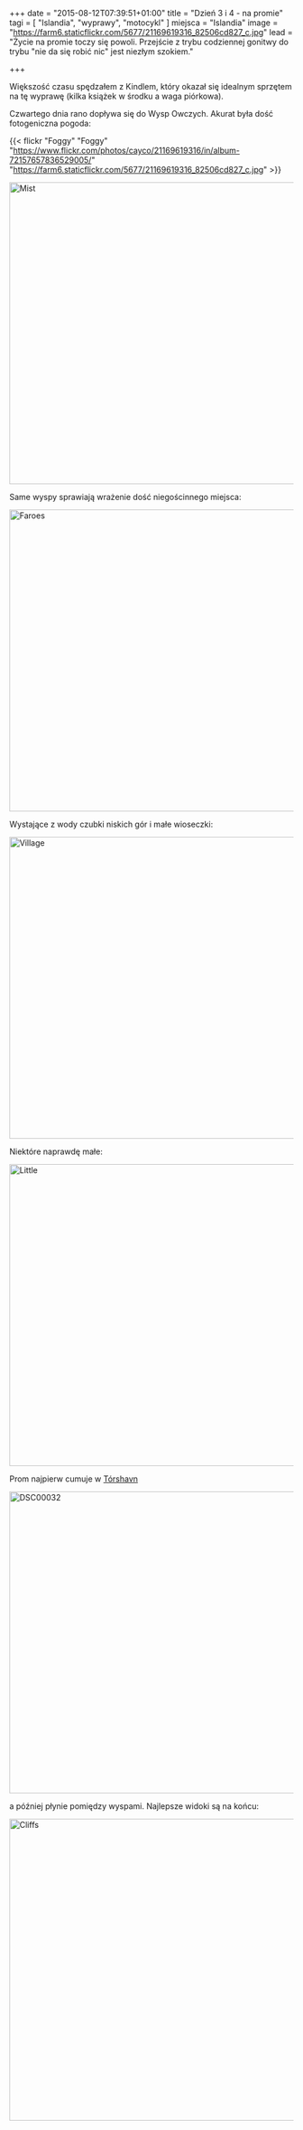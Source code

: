 +++
date = "2015-08-12T07:39:51+01:00"
title = "Dzień 3 i 4 - na promie"
tagi = [ "Islandia", "wyprawy", "motocykl" ]
miejsca = "Islandia"
image = "https://farm6.staticflickr.com/5677/21169619316_82506cd827_c.jpg"
lead = "Życie na promie toczy się powoli. Przejście z trybu codziennej gonitwy do trybu \"nie da się robić nic\" jest niezłym szokiem."

+++

Większość czasu spędzałem z Kindlem, który okazał się idealnym sprzętem na tę wyprawę (kilka książek w środku a waga piórkowa).

Czwartego dnia rano dopływa się do Wysp Owczych. Akurat była dość fotogeniczna pogoda:

{{< flickr "Foggy" "Foggy" "https://www.flickr.com/photos/cayco/21169619316/in/album-72157657836529005/" "https://farm6.staticflickr.com/5677/21169619316_82506cd827_c.jpg"  >}}
                             
                    
<a data-flickr-embed="true" href="https://www.flickr.com/photos/cayco/20573186424/in/album-72157657836529005/" title="Mist"><img src="https://farm6.staticflickr.com/5759/20573186424_72d5d3b0eb_c.jpg" width="800" height="534" alt="Mist" class="img-responsive img-blog"></a>
                             
Same wyspy sprawiają wrażenie dość niegościnnego miejsca:

<a data-flickr-embed="true" href="https://www.flickr.com/photos/cayco/20574737453/in/album-72157657836529005/" title="Faroes"><img src="https://farm6.staticflickr.com/5700/20574737453_72c09f5cb6_c.jpg" width="800" height="534" alt="Faroes" class="img-responsive img-blog"></a>
                             

Wystające z wody czubki niskich gór i małe wioseczki:

<a data-flickr-embed="true" href="https://www.flickr.com/photos/cayco/21007773200/in/album-72157657836529005/" title="Village"><img src="https://farm1.staticflickr.com/609/21007773200_b563ace7d6_c.jpg" width="800" height="534" alt="Village" class="img-responsive img-blog"></a>
                             

Niektóre naprawdę małe:

<a data-flickr-embed="true" href="https://www.flickr.com/photos/cayco/21007781500/in/album-72157657836529005/" title="Little"><img src="https://farm1.staticflickr.com/741/21007781500_664d2641ee_c.jpg" width="800" height="534" alt="Little" class="img-responsive img-blog"></a>

Prom najpierw cumuje w [Tórshavn](https://pl.wikipedia.org/wiki/Thorshavn)

<a data-flickr-embed="true" href="https://www.flickr.com/photos/cayco/21564389950/in/album-72157657836529005/" title="DSC00032"><img src="https://farm1.staticflickr.com/686/21564389950_cc68dce419_c.jpg" width="800" height="534" alt="DSC00032" class="img-responsive img-blog"></a>
                             

a później płynie pomiędzy wyspami. Najlepsze widoki są na końcu:

<a data-flickr-embed="true" href="https://www.flickr.com/photos/cayco/21185552922/in/album-72157657836529005/" title="Cliffs"><img src="https://farm1.staticflickr.com/678/21185552922_225ebb1e88_c.jpg" width="800" height="534" alt="Cliffs" class="img-responsive img-blog"></a>

